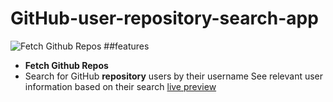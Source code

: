 # GitHub-user-repository-search-app
![Fetch Github Repos](https://i.imgur.com/13bowIq.png)
##features
- **Fetch Github Repos**
- Search for GitHub **repository** users by their username See relevant user information based on their search
[live preview](https://git-hub-user-repository-search-app.vercel.app/)

